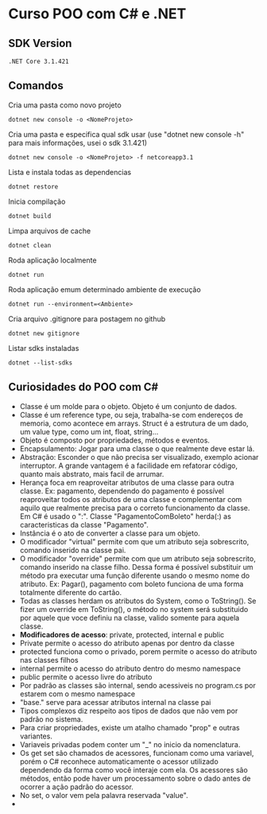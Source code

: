 # Curso POO com C# e .NET

## SDK Version
```
.NET Core 3.1.421
```

## Comandos
Cria uma pasta como novo projeto
```
dotnet new console -o <NomeProjeto>
```

Cria uma pasta e especifica qual sdk usar (use "dotnet new console -h" para mais informações, usei o sdk 3.1.421)
```
dotnet new console -o <NomeProjeto> -f netcoreapp3.1
```


Lista e instala todas as dependencias
```
dotnet restore
```


Inicia compilação
```
dotnet build
```


Limpa arquivos de cache
```
dotnet clean
```


Roda aplicação localmente
```
dotnet run   
```


Roda aplicação emum determinado ambiente de execução
```
dotnet run --environment=<Ambiente>
```


Cria arquivo .gitignore para postagem no github
```
dotnet new gitignore
```

Listar sdks instaladas
```
dotnet --list-sdks
```


## Curiosidades do POO com C#
 - Classe é um molde para o objeto. Objeto é um conjunto de dados.
 - Classe é um reference type, ou seja, trabalha-se com endereços de memoria, como acontece em arrays. Struct é a estrutura de um dado, um value type, como um int, float, string...
 - Objeto é composto por propriedades, métodos e eventos.
 - Encapsulamento: Jogar para uma classe o que realmente deve estar lá.
 - Abstração: Esconder o que não precisa ser visualizado, exemplo acionar interruptor. A grande vantagem é a facilidade em refatorar código, quanto mais abstrato, mais facil de arrumar.
 - Herança foca em reaproveitar atributos de uma classe para outra classe. Ex: pagamento, dependendo do pagamento é possível reaproveitar todos os atributos de uma classe e complementar com aquilo que realmente precisa para o correto funcionamento da classe. Em C# é usado o ":". Classe "PagamentoComBoleto" herda(:) as caracteristicas da classe "Pagamento".
 - Instância é o ato de converter a classe para um objeto.
 - O modificador "virtual" permite com que um atributo seja sobrescrito, comando inserido na classe pai.
 - O modificador "override" permite com que um atributo seja sobrescrito, comando inserido na classe filho. Dessa forma é possível substituir um método pra executar uma função diferente usando o mesmo nome do atributo. Ex: Pagar(), pagamento com boleto funciona de uma forma totalmente diferente do cartão.
 - Todas as classes herdam os atributos do System, como o ToString(). Se fizer um override em ToString(), o método no system será substituido por aquele que voce definiu na classe, valido somente para aquela classe.
 - <strong>Modificadores de acesso</strong>: private, protected, internal e public
 - Private permite o acesso do atributo apenas por dentro da classe
 - protected funciona como o privado, porem permite o acesso do atributo nas classes filhos
 - internal permite o acesso do atributo dentro do mesmo namespace
 - public permite o acesso livre do atributo
 - Por padrão as classes são internal, sendo acessiveis no program.cs por estarem com o mesmo namespace
 - "base." serve para acessar atributos internal na classe pai
 - Tipos complexos diz respeito aos tipos de dados que não vem por padrão no sistema.
 - Para criar propriedades, existe um atalho chamado "prop" e outras variantes.
 - Variaveis privadas podem conter um "_" no inicio da nomenclatura.
 - Os get set são chamados de acessores, funcionam como uma variavel, porém o C# reconhece automaticamente o acessor utilizado dependendo da forma como você interaje com ela. Os acessores são métodos, então pode haver um processamento sobre o dado antes de ocorrer a ação padrão do acessor.
 - No set, o valor vem pela palavra reservada "value".
 - 


